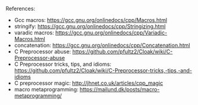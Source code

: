 References: 
 - Gcc macros: https://gcc.gnu.org/onlinedocs/cpp/Macros.html
 - stringify: https://gcc.gnu.org/onlinedocs/cpp/Stringizing.html
 - varadic macros: https://gcc.gnu.org/onlinedocs/cpp/Variadic-Macros.html
 - concatenation: https://gcc.gnu.org/onlinedocs/cpp/Concatenation.html
 - C Preprocessor abuse: https://github.com/pfultz2/Cloak/wiki/C-Preprocessor-abuse
 - C Preprocessor tricks, tips, and idioms: https://github.com/pfultz2/Cloak/wiki/C-Preprocessor-tricks,-tips,-and-idioms
 - C preprocessor magic: http://jhnet.co.uk/articles/cpp_magic
 - macro metaprogramming: https://mailund.dk/posts/macro-metaprogramming/
